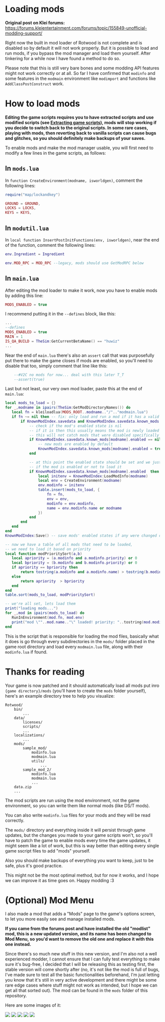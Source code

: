 # Loading mods

**Original post on Klei forums:** https://forums.kleientertainment.com/forums/topic/155849-unofficial-modding-support/

 Right now the built in mod loader of Rotwood is not complete and is disabled so by default it will not work properly. But it is possible to load and run mods, if you bypass the mod manager and load them yourself. After tinkering for a while now I have found a method to do so.

Please note that this is still very bare bones and some modding API features might not work correctly or at all. So far I have confirmed that `modinfo` and some features in the `modmain` environment like `modimport` and functions like `AddClassPostConstruct` work. 

# How to load mods

**Editing the game scripts requires you to have extracted scripts and use modified scripts (see [Extracting game scripts](extracting_game_scripts.md)), mods will stop working if you decide to switch back to the original scripts. In some rare cases, playing with mods, then reverting back to vanilla scripts can cause bugs and glitches, so you should definitely make backups of your saves.**

 To enable mods and make the mod manager usable, you will first need to modify a few lines in the game scripts, as follows: 

 ## In `mods.lua`

In `function CreateEnvironment(modname, isworldgen)`, comment the following lines:

```lua
require("map/lockandkey")
```

```lua
GROUND = GROUND,
LOCKS = LOCKS,
KEYS = KEYS,
```

## In `modutil.lua`

 In `local function InsertPostInitFunctions(env, isworldgen)`, near the end of the function, comment the following lines:

 ```lua
 env.Ingredient = Ingredient
 ```

 ```lua
 env.MOD_RPC = MOD_RPC --legacy, mods should use GetModRPC below
 ```

## In `main.lua`

After editing the mod loader to make it work, now you have to enable mods by adding this line: 

```lua
MODS_ENABLED = true
```

I recommend putting it in the `--defines` block, like this: 

```lua
...
--defines
MODS_ENABLED = true
MAIN = 1
IS_QA_BUILD = TheSim:GetCurrentBetaName() == "huwiz"
...
```

Near the end of `main.lua` there's also an `assert` call that was purposefully put there to make the game closes if mods are enabled, so you'll need to disable that too, simply comment that line like this: 

```lua
    --#V2C no mods for now... deal with this later T_T
	--assert(true)
```

 Last but not least, our very own mod loader, paste this at the end of `main.lua`: 

 ```lua
 local mods_to_load = {}
for _,modname in ipairs(TheSim:GetModDirectoryNames()) do
	local fn = kleiloadlua(MODS_ROOT..modname.."/".."modmain.lua")
	if fn ~= nil then -- fix: only load and run a mod if it has a valid function, prevents crashes when loading an invalid or empty mod folder
		if KnownModIndex.savedata and KnownModIndex.savedata.known_mods and KnownModIndex.savedata.known_mods[modname] then		
			-- check if the mod's enabled state is nil
			-- if it is then this usually means the mod is newly loaded and hasnt been configured
			-- this will not catch mods that were disabled specifically
			if KnownModIndex.savedata.known_mods[modname].enabled == nil then
				-- new mods are enabled by default
				KnownModIndex.savedata.known_mods[modname].enabled = true
			end

			-- at this point the enabled state should be set and we just need to check
			-- if the mod is enabled or not to load it
			if KnownModIndex.savedata.known_mods[modname].enabled  then
				local initenv = KnownModIndex:LoadModInfo(modname)
				local env = CreateEnvironment(modname)
				env.modinfo = initenv
				table.insert(mods_to_load, {
					fn = fn,
					env = env,
					modinfo = env.modinfo,
					name = env.modinfo.name or modname
				})
			end
		end
	end
end 
KnownModIndex:Save() -- save mods' enabled states if any were changed during loading

-- now we have a table of all mods that need to be loaded,
-- we need to load it based on priority
local function modPrioritySort(a,b)
	local apriority = (a.modinfo and a.modinfo.priority) or 0
	local bpriority = (b.modinfo and b.modinfo.priority) or 0
	if apriority == bpriority then
		return tostring(a.modinfo and a.modinfo.name) > tostring(b.modinfo and b.modinfo.name)
	else
		return apriority  > bpriority
	end
end
table.sort(mods_to_load, modPrioritySort)

-- we're all set, lets load them
print("loading mods...")
for _,mod in ipairs(mods_to_load) do
	RunInEnvironment(mod.fn, mod.env)
	print("mod \""..mod.name.."\" loaded! priority: "..tostring(mod.modinfo.priority or 0))
end
```

This is the script that is responsible for loading the mod files, basically what it does is go through every subdirectories in the `mods/` folder placed in the game root directory and load every `modmain.lua` file, along with their `modinfo.lua` if found. 

# Thanks for reading

Your game is now patched and it should automatically load all mods put inro `{game directory}/mods` (you'll have to create the `mods` folder yourself), here's an example directory tree to help you visualize: 

```
Rotwood/
    bin/
        ...
    data/
        licenses/
        scripts/
        ...
    localizations/
        ...
    mods/
        sample_mod/
            modinfo.lua
            modmain.lua
            utils/
                ...
        sample_mod_2/
            modinfo.lua
            modmain.lua
            ...
    data.zip
    ...
```

The mod scripts are run using the mod environment, not the game environment, so you can write them like normal mods (like DS/T mods).

You can also write `modinfo.lua` files for your mods and they will be read correctly.

The `mods/` directory and everything inside it will persist through game updates, but the changes you made to your game scripts won't, so you'll have to patch the game to enable mods every time the game updates, it might seem like a lot of work, but this is way better than editing every single game sscript files to add "mods" yourself. 

Also you should make backups of everything you want to keep, just to be safe, plus it's good practice.

This might not be the most optimal method, but for now it works, and I hope we can improve it as time goes on. Happy modding :3 

# (Optional) Mod Menu

I also made a mod that adds a "Mods" page to the game's options screen, to let you more easily see and manage installed mods.

**If you came from the forums post and have installed the old "modlist" mod, this is a new updated version, and its name has been changed to Mod Menu, so you'd want to remove the old one and replace it with this one instead.**

Since there's so much new stuff in this new version, and I'm also not a well experienced modder, I cannot ensure that I can fully test everything to make sure it's bug-free, I decided that I will be releasing this as testing first, the stable version will come shortly after (no, it's not like the mod is full of bugs, I've made sure to test all the basic functionalities beforehand, I'm just letting you know that it's still in very active development and there might be some rare edge cases where stuff might not work as intended, but I hope we can get all that sorted out). The mod can be found in the `mods` folder of this repository.

Here are some images of it:

![](../img/modmenu_1.png)
![](../img/modmenu_2.png)
![](../img/modmenu_3.png)
![](../img/modmenu_4.png)
![](../img/modmenu_5.png)
